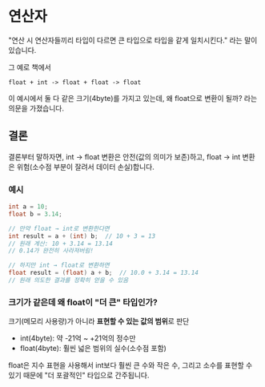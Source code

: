 # 연산자

"연산 시 연산자들끼리 타입이 다르면 큰 타입으로 타입을 같게 일치시킨다." 라는 말이 있습니다.

그 예로 책에서

```
float + int -> float + float -> float
```

이 예시에서 둘 다 같은 크기(4byte)를 가지고 있는데, 왜 float으로 변환이 될까? 라는 의문을 가졌습니다.

## 결론

결론부터 말하자면, int → float 변환은 안전(값의 의미가 보존)하고, float → int 변환은 위험(소수점 부분이 잘려서 데이터 손실)합니다.

### 예시

```java
int a = 10;
float b = 3.14;

// 만약 float → int로 변환한다면
int result = a + (int) b;  // 10 + 3 = 13
// 원래 계산: 10 + 3.14 = 13.14
// 0.14가 완전히 사라져버림!

// 하지만 int → float로 변환하면
float result = (float) a + b;  // 10.0 + 3.14 = 13.14
// 원래 의도한 결과를 정확히 얻을 수 있음
```

### 크기가 같은데 왜 float이 "더 큰" 타입인가?

크기(메모리 사용량)가 아니라 **표현할 수 있는 값의 범위**로 판단

- int(4byte): 약 -21억 ~ +21억의 정수만
- float(4byte): 훨씬 넓은 범위의 실수(소수점 포함)

float은 지수 표현을 사용해서 int보다 훨씬 큰 수와 작은 수, 그리고 소수를 표현할 수 있기 때문에 "더 포괄적인" 타입으로 간주됩니다.
